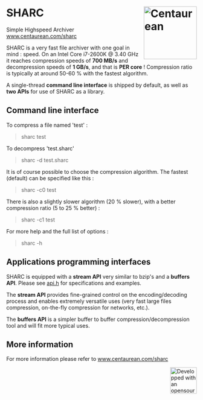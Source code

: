 SHARC <a href="http://www.centaurean.com"><img src="http://www.centaurean.com/images/centaurean.png" width="140" align="right" title="Centaurean"/></a>
======

Simple Highspeed Archiver<br/>www.centaurean.com/sharc

SHARC is a very fast file archiver with one goal in mind : speed.
On an Intel Core i7-2600K @ 3.40 GHz it reaches compression speeds of <b>700 MB/s</b> and decompression speeds of <b>1 GB/s</b>, and that is <b>PER core</b> !
Compression ratio is typically at around 50-60 % with the fastest algorithm.

A single-thread <b>command line interface</b> is shipped by default, as well as <b>two APIs</b> for  use of SHARC as a library.

Command line interface
-----------------------

To compress a file named 'test' :
> sharc test

To decompress 'test.sharc'
> sharc -d test.sharc

It is of course possible to choose the compression algorithm. The fastest (default) can be specified like this :
> sharc -c0 test

There is also a slightly slower algorithm (20 % slower), with a better compression ratio (5 to 25 % better) :
> sharc -c1 test

For more help and the full list of options :
> sharc -h

Applications programming interfaces
------------------------------------

SHARC is equipped with a <b>stream API</b> very similar to bzip's and a <b>buffers API</b>. Please see <a href="https://github.com/centaurean/sharc/blob/master/src/api.h">api.h</a> for specifications and examples.

The <b>stream API</b> provides fine-grained control on the encoding/decoding process and enables extremely versatile uses (very fast large files compression, on-the-fly compression for networks, etc.).

The <b>buffers API</b> is a simpler buffer to buffer compression/decompression tool and will fit more typical uses.

More information
-----------------
For more information please refer to <a href="www.centaurean.com/sharc">www.centaurean.com/sharc</a>

<img src="http://www.centaurean.com/images/logo_appcode.png" width="70" align="right" title="Developped with an opensource license of Jetbrains AppCode"/>
